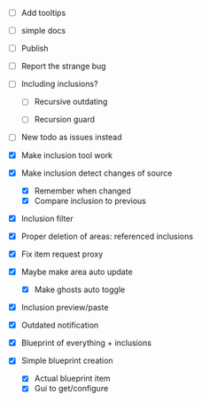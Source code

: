 - [ ] Add tooltips
- [ ] simple docs
- [ ] Publish


- [ ] Report the strange bug
  

- [ ] Including inclusions?
  - [ ] Recursive outdating
  - [ ] Recursion guard
  

- [ ] New todo as issues instead


- [x] Make inclusion tool work
- [x] Make inclusion detect changes of source
    - [x] Remember when changed
    - [x] Compare inclusion to previous
- [x] Inclusion filter
- [x] Proper deletion of areas: referenced inclusions
- [x] Fix item request proxy
- [x] Maybe make area auto update
  - [x] Make ghosts auto toggle
- [x] Inclusion preview/paste
- [x] Outdated notification
- [x] Blueprint of everything + inclusions
- [x] Simple blueprint creation
  - [x] Actual blueprint item
  - [x] Gui to get/configure
